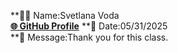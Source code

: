 **🧑‍💻 Name:Svetlana Voda  
[**🌐 GitHub Profile**](svoda) 
**📅 Date:05/31/2025   
**💬 Message:Thank you for this class.